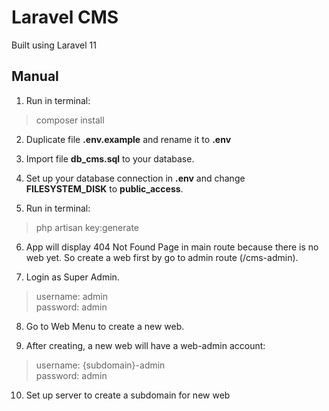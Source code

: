 # Laravel CMS
Built using Laravel 11

## Manual
1. Run in terminal:
>composer install 

2. Duplicate file **.env.example** and rename it to **.env**

3. Import file **db_cms.sql** to your database.

4. Set up your database connection in **.env** and change **FILESYSTEM_DISK** to **public_access**.

5. Run in terminal:
> php artisan key:generate

6. App will display 404 Not Found Page in main route because there is no web yet. So create a web first by go to admin route (/cms-admin).

7. Login as Super Admin. 
> username: admin <br>
> password: admin

8. Go to Web Menu to create a new web.

9. After creating, a new web will have a web-admin account:
> username: {subdomain}-admin <br>
> password: admin

10. Set up server to create a subdomain for new web